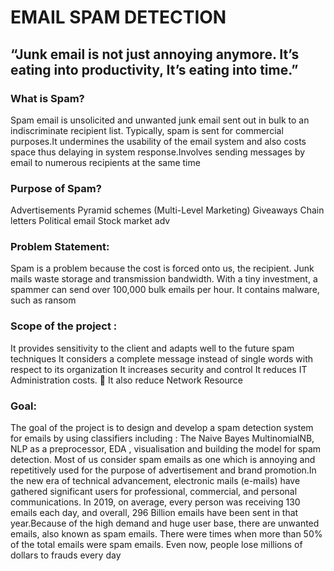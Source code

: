 # EMAIL SPAM DETECTION
## “Junk email is not just annoying anymore. It’s eating into productivity, It’s eating into time.”

### What is Spam?
Spam email is unsolicited and unwanted junk email sent out in bulk to an indiscriminate recipient
list. Typically, spam is sent for commercial purposes.It undermines the usability of the email system and also costs space thus delaying in system
response.Involves sending messages by email to numerous recipients at the same time

### Purpose of Spam?
Advertisements
Pyramid schemes (Multi-Level Marketing)
Giveaways
Chain letters
Political email
Stock market adv

### Problem Statement:
Spam is a problem because the cost is forced onto us, the recipient. 
Junk mails waste storage and transmission bandwidth.
With a tiny investment, a spammer can send over 100,000 bulk emails per hour.
It contains malware, such as ransom

### Scope of the project :
It provides sensitivity to the client and adapts well to the future spam techniques
It considers a complete message instead of single words with respect to its organization
It increases security and control
It reduces IT Administration costs.  It also reduce Network Resource

### Goal:
The goal of the project is to design and develop a spam detection system for emails by using
classifiers including : The Naive Bayes MultinomialNB, NLP as a preprocessor, EDA , visualisation and building the model for spam detection. Most of us consider spam emails as one which is annoying and repetitively used for the purpose of
advertisement and brand promotion.In the new era of technical advancement, electronic mails (e-mails)
have gathered significant users for professional, commercial, and personal communications. In 2019, on
average, every person was receiving 130 emails each day, and overall, 296 Billion emails have been
sent in that year.Because of the high demand and huge user base, there are unwanted emails, also
known as spam emails. There were times when more than 50% of the total emails were spam emails. Even now, people lose millions of dollars to frauds every day
